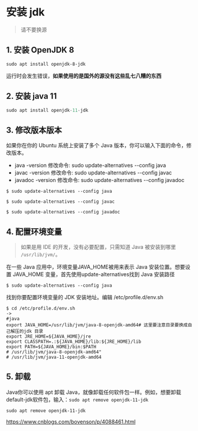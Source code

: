 # 安装 jdk

> 请不要换源

## 1. 安装 OpenJDK 8

```
sudo apt install openjdk-8-jdk
```
运行时会发生错误，**如果使用的是国外的源没有这些乱七八糟的东西**

## 2. 安装 java 11

```c
sudo apt install openjdk-11-jdk
```


## 3. 修改版本版本

如果你在你的 Ubuntu 系统上安装了多个 Java 版本，你可以输入下面的命令，修改版本。

- java -version  修改命令: sudo update-alternatives --config java
- javac -version 修改命令: sudo update-alternatives --config javac 
- javadoc -version 修改命令: sudo update-alternatives --config javadoc

```shell
$ sudo update-alternatives --config java
  
$ sudo update-alternatives --config javac  

$ sudo update-alternatives --config javadoc

```

## 4. 配置环境变量

> 如果是用 IDE 的开发，没有必要配置，只需知道 Java 被安装到哪里 `/usr/lib/jvm/`。

在一些 Java 应用中，环境变量JAVA_HOME被用来表示 Java 安装位置。想要设置 JAVA_HOME 变量，首先使用update-alternatives找到 Java 安装路径

~~~shell
$ sudo update-alternatives --config java 
~~~
找到你要配置环境变量的 JDK 安装地址。编辑 /etc/profile.d/env.sh 

```shell
$ cd /etc/profile.d/env.sh
->
#java
export JAVA_HOME=/usr/lib/jvm/java-8-openjdk-amd64# 这里要注意目录要换成自己解压的jdk 目录
export JRE_HOME=${JAVA_HOME}/jre  
export CLASSPATH=.:${JAVA_HOME}/lib:${JRE_HOME}/lib  
export PATH=${JAVA_HOME}/bin:$PATH  
# /usr/lib/jvm/java-8-openjdk-amd64"
# /usr/lib/jvm/java-11-openjdk-amd64
```

## 5. 卸载 

Java你可以使用 apt 卸载 Java，就像卸载任何软件包一样。例如，想要卸载default-jdk软件包，输入：`sudo apt remove openjdk-11-jdk`

```shell
sudo apt remove openjdk-11-jdk 
```

https://www.cnblogs.com/bovenson/p/4088461.html
